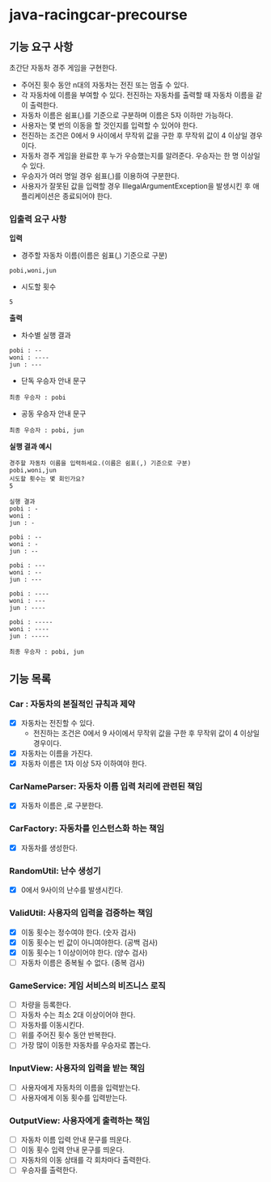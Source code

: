 # java-racingcar-precourse
## 기능 요구 사항
초간단 자동차 경주 게임을 구현한다.
- 주어진 횟수 동안 n대의 자동차는 전진 또는 멈출 수 있다.
- 각 자동차에 이름을 부여할 수 있다. 전진하는 자동차를 출력할 때 자동차 이름을 같이 출력한다.
- 자동차 이름은 쉼표(,)를 기준으로 구분하며 이름은 5자 이하만 가능하다.
- 사용자는 몇 번의 이동을 할 것인지를 입력할 수 있어야 한다.
- 전진하는 조건은 0에서 9 사이에서 무작위 값을 구한 후 무작위 값이 4 이상일 경우이다.
- 자동차 경주 게임을 완료한 후 누가 우승했는지를 알려준다. 우승자는 한 명 이상일 수 있다.
- 우승자가 여러 명일 경우 쉼표(,)를 이용하여 구분한다.
- 사용자가 잘못된 값을 입력할 경우 IllegalArgumentException을 발생시킨 후 애플리케이션은 종료되어야 한다.

### 입출력 요구 사항
**입력**
- 경주할 자동차 이름(이름은 쉼표(,) 기준으로 구분)
```
pobi,woni,jun
```
- 시도할 횟수
```
5
```
**출력**
- 차수별 실행 결과
```
pobi : --
woni : ----
jun : ---
```
- 단독 우승자 안내 문구
```
최종 우승자 : pobi
```
- 공동 우승자 안내 문구
```
최종 우승자 : pobi, jun
```
**실행 결과 예시**
```
경주할 자동차 이름을 입력하세요.(이름은 쉼표(,) 기준으로 구분)
pobi,woni,jun
시도할 횟수는 몇 회인가요?
5

실행 결과
pobi : -
woni : 
jun : -

pobi : --
woni : -
jun : --

pobi : ---
woni : --
jun : ---

pobi : ----
woni : ---
jun : ----

pobi : -----
woni : ----
jun : -----

최종 우승자 : pobi, jun
```
## 기능 목록
### Car : 자동차의 본질적인 규칙과 제약
- [X] 자동차는 전진할 수 있다. 
  - 전진하는 조건은 0에서 9 사이에서 무작위 값을 구한 후 무작위 값이 4 이상일 경우이다.
- [X] 자동차는 이름을 가진다.
- [X] 자동차 이름은 1자 이상 5자 이하여야 한다.

### CarNameParser: 자동차 이름 입력 처리에 관련된 책임
- [X] 자동차 이름은 ,로 구분한다.

### CarFactory: 자동차를 인스턴스화 하는 책임
- [X] 자동차를 생성한다.

### RandomUtil: 난수 생성기
- [X] 0에서 9사이의 난수를 발생시킨다.

### ValidUtil: 사용자의 입력을 검증하는 책임
- [X] 이동 횟수는 정수여야 한다. (숫자 검사)
- [X] 이동 횟수는 빈 값이 아니여야한다. (공백 검사)
- [X] 이동 횟수는 1 이상이어야 한다. (양수 검사)
- [ ] 자동차 이름은 중복될 수 없다. (중복 검사)

### GameService: 게임 서비스의 비즈니스 로직
- [ ] 차량을 등록한다.
- [ ] 자동차 수는 최소 2대 이상이어야 한다.
- [ ] 자동차를 이동시킨다.
- [ ] 위를 주어진 횟수 동안 반복한다.
- [ ] 가장 많이 이동한 자동차를 우승자로 뽑는다.

### InputView: 사용자의 입력을 받는 책임
- [ ] 사용자에게 자동차의 이름을 입력받는다.
- [ ] 사용자에게 이동 횟수를 입력받는다.

### OutputView: 사용자에게 출력하는 책임
- [ ] 자동차 이름 입력 안내 문구를 띄운다.
- [ ] 이동 횟수 입력 안내 문구를 띄운다.
- [ ] 자동차의 이동 상태를 각 회차마다 출력한다.
- [ ] 우승자를 출력한다.